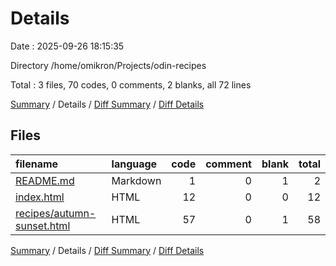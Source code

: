 # Details

Date : 2025-09-26 18:15:35

Directory /home/omikron/Projects/odin-recipes

Total : 3 files,  70 codes, 0 comments, 2 blanks, all 72 lines

[Summary](results.md) / Details / [Diff Summary](diff.md) / [Diff Details](diff-details.md)

## Files
| filename | language | code | comment | blank | total |
| :--- | :--- | ---: | ---: | ---: | ---: |
| [README.md](/README.md) | Markdown | 1 | 0 | 1 | 2 |
| [index.html](/index.html) | HTML | 12 | 0 | 0 | 12 |
| [recipes/autumn-sunset.html](/recipes/autumn-sunset.html) | HTML | 57 | 0 | 1 | 58 |

[Summary](results.md) / Details / [Diff Summary](diff.md) / [Diff Details](diff-details.md)